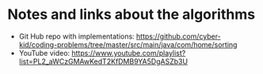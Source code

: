 # Notes and links about the algorithms

* Git Hub repo with implementations: https://github.com/cyber-kid/coding-problems/tree/master/src/main/java/com/home/sorting
* YouTube video: https://www.youtube.com/playlist?list=PL2_aWCzGMAwKedT2KfDMB9YA5DgASZb3U